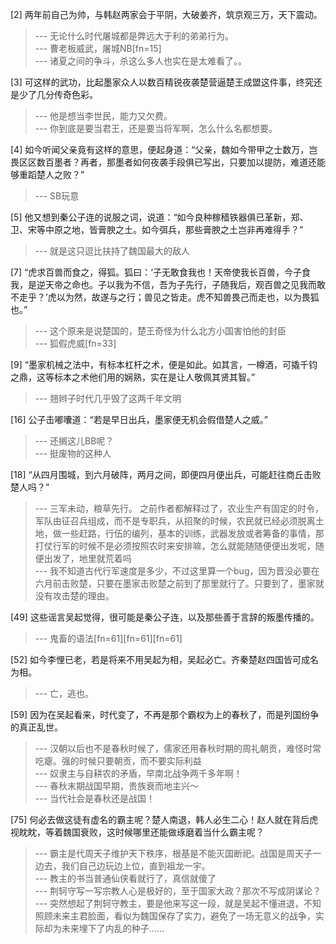 
[2] 两年前自己为帅，与韩赵两家会于平阴，大破姜齐，筑京观三万，天下震动。
>--- 无论什么时代屠城都是弊远大于利的弟弟行为。<br>
>--- 曹老板威武，屠城NB[fn=15]<br>
>--- 诸夏之间的争斗，杀这么多人也实在是太难看了。。<br>

[3] 可这样的武功，比起墨家众人以数百精锐夜袭楚营逼楚王成盟这件事，终究还是少了几分传奇色彩。
>--- 他是想当李世民，能力又欠费。<br>
>--- 你到底是要当君王，还是要当将军啊，怎么什么名都想要。<br>

[4] 如今听闻父亲竟有这样的意思，便起身道：“父亲，魏如今带甲之士数万，岂畏区区数百墨者？再者，那墨者如何夜袭手段俱已写出，只要加以提防，难道还能够重蹈楚人之败？”
>--- SB玩意<br>

[5] 他又想到秦公子连的说服之词，说道：“如今良种稼穑铁器俱已革新，郑、卫、宋等中原之地，皆膏腴之土。如今弭兵，那些膏腴之土岂非再难得手？”
>--- 就是这只逗比扶持了魏国最大的敌人<br>

[7] “虎求百兽而食之，得狐。狐曰：‘子无敢食我也！天帝使我长百兽，今子食我，是逆天帝之命也。子以我为不信，吾为子先行，子随我后，观百兽之见我而敢不走乎？’虎以为然，故遂与之行；兽见之皆走。虎不知兽畏己而走也，以为畏狐也。”
>--- 这个原来是说楚国的，楚王奇怪为什么北方小国害怕他的封臣<br>
>--- 狐假虎威[fn=33]<br>

[9] “墨家机械之法中，有标本杠杆之术，便是如此。如其言，一樽酒，可撬千钧之鼎，这等标本之术他们用的娴熟，实在是让人敬佩其贤其智。”
>--- 翘辫子时代几乎毁了这两千年文明<br>

[16] 公子击嘟囔道：“若是早日出兵，墨家便无机会假借楚人之威。”
>--- 还搁这儿BB呢？<br>
>--- 挺废物的这种人<br>

[18] “从四月围城，到六月破阵，两月之间，即便四月便出兵，可能赶往商丘击败楚人吗？”
>--- 三军未动，粮草先行。
之前作者都解释过了，农业生产有固定的时令，军队由征召兵组成，而不是专职兵，从招聚的时候，农民就已经必须脱离土地，做一些赶路，行伍的编列，基本的训练，武器发放或者筹备的事情，那打仗行军的时候不是必须按照农时来安排嘛，怎么就能随随便便出发呢，随便出发了，地里就荒着吗<br>
>--- 我不知道古代行军速度是多少，不过这里算一个bug，因为晋没必要在六月前击败楚，只要在墨家击败楚之前到了那里就行了。只要到了，墨家就没有攻击楚的理由。<br>

[49] 这些谣言吴起觉得，很可能是秦公子连，以及那些善于言辞的叛墨传播的。
>--- 鬼畜的语法[fn=61][fn=61][fn=61]<br>

[52] 如今李悝已老，若是将来不用吴起为相，吴起必亡。齐秦楚赵四国皆可成名为相。
>--- 亡，逃也。<br>

[59] 因为在吴起看来，时代变了，不再是那个霸权为上的春秋了，而是列国纷争的真正乱世。
>--- 汉朝以后也不是春秋时候了，儒家还用春秋时期的周礼朝贡，难怪时常吃瘪。强的时候只要朝贡，而不要实际利益<br>
>--- 奴隶主与自耕农的矛盾，早南北战争两千多年啊！<br>
>--- 春秋末期战国早期，贵族衰而地主兴～<br>
>--- 当代社会是春秋还是战国！<br>

[75] 何必去做这徒有虚名的霸主呢？楚人南退，韩人必生二心！赵人就在背后虎视眈眈，等着魏国衰败，这时候哪里还能做琢磨着当什么霸主呢？
>--- 霸主是代周天子维护天下秩序，根基是不能灭国断祀。战国是周天子一边去，我们自己边玩边上位，直到祖龙一宇。<br>
>--- 教主的书当普通仙侠看就行了，真信就傻了<br>
>--- 荆轲守写一写宗教人心是极好的，至于国家大政？那次不写成阴谋论？<br>
>--- 突然想起了荆轲守教主，要是他来写这一段，就是吴起不懂进退，不知照顾未来主君脸面，看似为魏国保存了实力，避免了一场无意义的战争，实际却为未来埋下了内乱的种子……<br>
